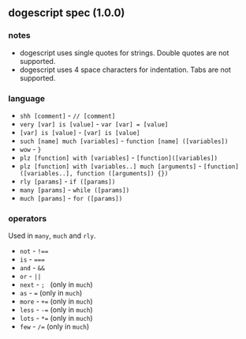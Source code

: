 ## dogescript spec (1.0.0)

### notes

* dogescript uses single quotes for strings. Double quotes are not supported.
* dogescript uses 4 space characters for indentation. Tabs are not supported.

### language

* `shh [comment]` - `// [comment]`
* `very [var] is [value]` - `var [var] = [value]`
* `[var] is [value]` - `[var] is [value]`
* `such [name] much [variables]` - `function [name] ([variables])`
* `wow` - `}`
* `plz [function] with [variables]` - `[function]([variables])`
* `plz [function] with [variables..] much [arguments]` - `[function]([variables..], function ([arguments]) {})`
* `rly [params]` - `if ([params])`
* `many [params]` - `while ([params])`
* `much [params]` - `for ([params])`

### operators

Used in `many`, `much` and `rly`.

* `not` - `!==`
* `is` - `===`
* `and` - `&&`
* `or` - `||`
* `next` - `; ` (only in `much`)
* `as` - `=` (only in `much`)
* `more` - `+=` (only in `much`)
* `less` - `-=` (only in `much`)
* `lots` - `*=` (only in `much`)
* `few` - `/=` (only in `much`)